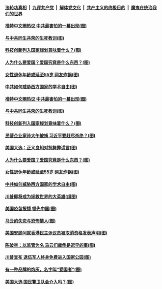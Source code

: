 

####  [法轮功真相](../../../../basic/blob/master/README.md?t=11140931) &nbsp;|&nbsp; [九评共产党](../../../../9ping.md/blob/master/README.md?t=11140931) &nbsp;|&nbsp; [解体党文化](../../../../jtdwh.md/blob/master/README.md?t=11140931)  &nbsp;|&nbsp; [共产主义的终极目的](../../../../gczydzjmd.md/blob/master/README.md?t=11140931) &nbsp;|&nbsp; [魔鬼在统治我们的世界](../../../../mgztzwmdsj.md/blob/master/README.md?t=11140931) 

#### [推特中文圈热议 中共最害怕的一幕出现(图)](../pages/p4/952495.md?t=11140931) 

#### [与中共同生共荣的生死教训(图)](../pages/p4/952493.md?t=11140931) 

#### [科技创新列入国家规划意味着什么？(图)](../pages/p4/952479.md?t=11140931) 

#### [人为什么要爱国？爱国究竟是什么东西？(图)](../pages/p4/952379.md?t=11140931) 

#### [女性退休年龄或延至55岁 网友炸锅(图)](../pages/p4/952370.md?t=11140931) 

#### [中共如何威胁西方国家的学术自由(图)](../pages/p4/952363.md?t=11140931) 

#### [推特中文圈热议 中共最害怕的一幕出现(图)](../pages/p4/952495.md?t=11140931) 

#### [与中共同生共荣的生死教训(图)](../pages/p4/952493.md?t=11140931) 

#### [科技创新列入国家规划意味着什么？(图)](../pages/p4/952479.md?t=11140931) 

#### [民营企业家孙大午被捕 习近平要赶尽杀绝？(图)](../pages/p4/952477.md?t=11140931) 

#### [美国大选：正义良知对抗舞弊谎言(图)](../pages/p4/952471.md?t=11140931) 


#### [人为什么要爱国？爱国究竟是什么东西？(图)](../pages/p4/952379.md?t=11140931) 

#### [女性退休年龄或延至55岁 网友炸锅(图)](../pages/p4/952370.md?t=11140931) 

#### [中共如何威胁西方国家的学术自由(图)](../pages/p4/952363.md?t=11140931) 

#### [川普即将成为拯救世界的大英雄(组图)](../pages/p4/952354.md?t=11140931) 

#### [美国疫苗报捷 领先中国(图)](../pages/p4/952348.md?t=11140931) 

#### [马云的失恋与恐怖情人(图)](../pages/p4/952347.md?t=11140931) 




#### [美国安顾问就香港民主派议员被取消资格发表声明(图)](../pages/p4/952276.md?t=11140931) 

#### [陈破空：以监管为名 马云们栽倒是迟早的事(图)](../pages/p4/952269.md?t=11140931) 

#### [川普宣布 退伍军人终身免费进入国家公园(图)](../pages/p4/952271.md?t=11140931) 

#### [有一种品牌的炮灰，名字叫“爱国者”(图)](../pages/p4/952258.md?t=11140931) 

#### [美国大选 国民警卫队会介入吗？(图)](../pages/p4/952254.md?t=11140931) 

